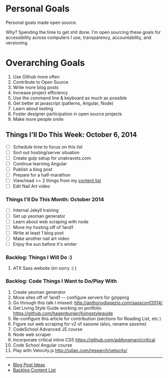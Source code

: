 Personal Goals
==============

Personal goals made open source. 

Why? Spending the time to get shit done. I'm open sourcing these goals for accessibility across computers I use, transparency, accountability, and versioning.

# Overarching Goals
1. Use Github more often
2. Contribute to Open Source
3. Write more blog posts
4. Increase project efficiency
5. Use the command line & keyboard as much as possible
6. Get better at javascript (patterns, Angular, Node)
7. Learn about testing
8. Foster designer participation in open source projects
9. Make more people smile

## Things I'll Do This Week: October 6, 2014
- [ ] Schedule time to focus on this list
- [ ] Sort out hosting/server situation
- [ ] Create gulp setup for unakravets.com
- [ ] Continue learning Angular
- [ ] Publish a blog post
- [ ] Prepare for a half-marathon
- [ ] View/read >= 2 things from my [content list](https://github.com/una/personal-goals/tree/master/content-list)
- [ ] Edit Nail Art video

### Things I'll Do This Month: October 2014
- [ ] Internal Jekyll training
- [ ] Set up yeoman generator
- [ ] Learn about web scraping with node
- [ ] Move my hosting off of 1and1
- [ ] Write at least 1 blog post
- [ ] Make another nail art video
- [ ] Enjoy the sun before it's winter

### Backlog: Things I Will Do :)
1. ATX Sass website (im sorry :( )

### Backlog: Code Things I Want to Do/Play With
1. Create yeoman generator
2. Move sites off of 1and1 -- configure servers for gzipping
3. Go through this talk I missed: http://anthonydispezio.com/sassconf2014/
4. Get Living Style Guide working on portfolio https://github.com/hagenburger/livingstyleguide
5. Re-configure this article for contribution (sections for Reading List, etc.)
6. Figure out web scraping for v2 of sassme (also, rename sassme)
7. CodeSchool Advanced JS course
8. Node web scraper
9. Incorporate critical inline CSS https://github.com/addyosmani/critical
10. Code School Angular course
11. Play with Velocity.js http://julian.com/research/velocity/

---

- [Blog Post Ideas](https://github.com/una/personal-goals/blob/master/blog-posts/blog-ideas.md)
- [Backlog Content List](https://github.com/una/personal-goals/tree/master/content-list)
